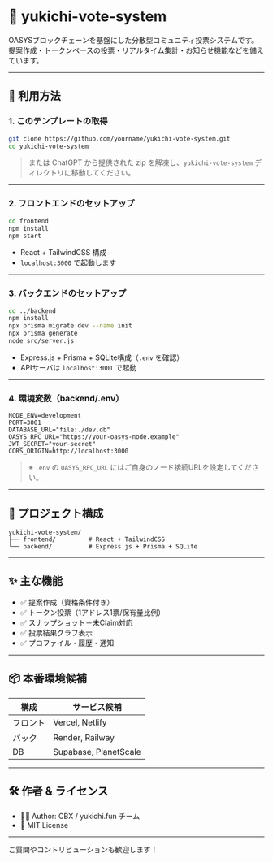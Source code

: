 # 🎉 yukichi-vote-system

OASYSブロックチェーンを基盤にした分散型コミュニティ投票システムです。  
提案作成・トークンベースの投票・リアルタイム集計・お知らせ機能などを備えています。

---

## 🚀 利用方法

### 1. このテンプレートの取得

```bash
git clone https://github.com/yourname/yukichi-vote-system.git
cd yukichi-vote-system
```

> または ChatGPT から提供された zip を解凍し、`yukichi-vote-system` ディレクトリに移動してください。

---

### 2. フロントエンドのセットアップ

```bash
cd frontend
npm install
npm start
```

- React + TailwindCSS 構成
- `localhost:3000` で起動します

---

### 3. バックエンドのセットアップ

```bash
cd ../backend
npm install
npx prisma migrate dev --name init
npx prisma generate
node src/server.js
```

- Express.js + Prisma + SQLite構成（`.env` を確認）
- APIサーバは `localhost:3001` で起動

---

### 4. 環境変数（backend/.env）

```env
NODE_ENV=development
PORT=3001
DATABASE_URL="file:./dev.db"
OASYS_RPC_URL="https://your-oasys-node.example"
JWT_SECRET="your-secret"
CORS_ORIGIN=http://localhost:3000
```

> ※ `.env` の `OASYS_RPC_URL` にはご自身のノード接続URLを設定してください。

---

## 📁 プロジェクト構成

```
yukichi-vote-system/
├── frontend/         # React + TailwindCSS
└── backend/          # Express.js + Prisma + SQLite
```

---

## ✨ 主な機能

- ✅ 提案作成（資格条件付き）
- ✅ トークン投票（1アドレス1票/保有量比例）
- ✅ スナップショット＋未Claim対応
- ✅ 投票結果グラフ表示
- ✅ プロファイル・履歴・通知

---

## 📦 本番環境候補

| 構成     | サービス候補         |
|----------|----------------------|
| フロント | Vercel, Netlify      |
| バック   | Render, Railway      |
| DB       | Supabase, PlanetScale |

---

## 🛠 作者 & ライセンス

- 🧑‍💻 Author: CBX / yukichi.fun チーム
- 📄 MIT License

---

ご質問やコントリビューションも歓迎します！
